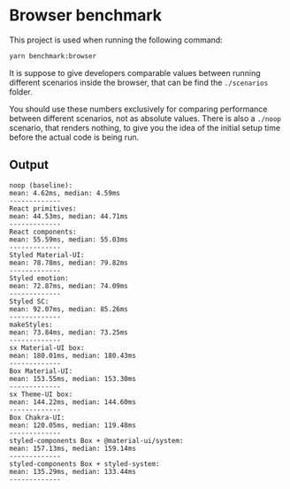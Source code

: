 # Browser benchmark

This project is used when running the following command:

```sh
yarn benchmark:browser
```

It is suppose to give developers comparable values between running different scenarios inside the browser, that can be find the `./scenarios` folder.

You should use these numbers exclusively for comparing performance between different scenarios, not as absolute values. There is also a `./noop` scenario, that renders nothing, to give you the idea of the initial setup time before the actual code is being run.

## Output

```
noop (baseline):
mean: 4.62ms, median: 4.59ms
-------------
React primitives:
mean: 44.53ms, median: 44.71ms
-------------
React components:
mean: 55.59ms, median: 55.03ms
-------------
Styled Material-UI:
mean: 78.78ms, median: 79.82ms
-------------
Styled emotion:
mean: 72.87ms, median: 74.09ms
-------------
Styled SC:
mean: 92.07ms, median: 85.26ms
-------------
makeStyles:
mean: 73.84ms, median: 73.25ms
-------------
sx Material-UI box:
mean: 180.01ms, median: 180.43ms
-------------
Box Material-UI:
mean: 153.55ms, median: 153.30ms
-------------
sx Theme-UI box:
mean: 144.22ms, median: 144.60ms
-------------
Box Chakra-UI:
mean: 120.05ms, median: 119.48ms
-------------
styled-components Box + @material-ui/system:
mean: 157.13ms, median: 159.14ms
-------------
styled-components Box + styled-system:
mean: 135.29ms, median: 133.44ms
-------------
```
